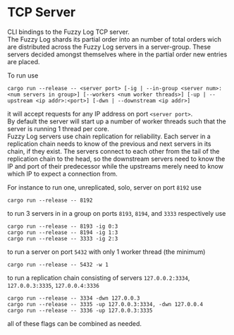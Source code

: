 # TCP Server
CLI bindings to the Fuzzy Log TCP server.  
The Fuzzy Log shards its partial order into an number of
total orders wich are distributed across the Fuzzy Log servers
in a server-group. These servers decided amongst themselves
where in the partial order new entries are placed.

To run use

    cargo run --release -- <server port> [-ig | --in-group <server num>:<num servers in group>] [--workers <num worker threads>] [-up | --upstream <ip addr>:<port>] [-dwn | --downstream <ip addr>]

it will accept requests for any IP address on port `<server port>`.  
By default the server will start up a number of worker threads
such that the server is running 1 thread per core.  
Fuzzy Log servers use chain replication for reliability. Each server
in a replication chain needs to know of the previous and next servers
in its chain, if they exist. The servers connect to each other from
the tail of the replication chain to the head,
so the downstream servers need to know the IP and port of their predecessor
while the upstreams merely need to know which IP to expect a connection from.  

For instance to run one, unreplicated, solo, server on port `8192` use

    cargo run --release -- 8192
    
to run 3 servers in in a group on ports `8193`, `8194`, and `3333` respectively use

    cargo run --release -- 8193 -ig 0:3
    cargo run --release -- 8194 -ig 1:3
    cargo run --release -- 3333 -ig 2:3
    
to run a server on port `5432` with only 1 worker thread (the minimum)

    cargo run --release -- 5432 -w 1

to run a replication chain consisting of servers `127.0.0.2:3334`, `127.0.0.3:3335`, `127.0.0.4:3336`


    cargo run --release -- 3334 -dwn 127.0.0.3
    cargo run --release -- 3335 -up 127.0.0.3:3334, -dwn 127.0.0.4
    cargo run --release -- 3336 -up 127.0.0.3:3335
    
all of these flags can be combined as needed.
